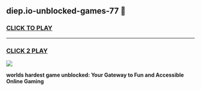 
## diep.io-unblocked-games-77 👋
<h3>
<a href="https://premium.freeplayer.one?title=diep.io-unblocked-games-77&ref=14F">CLICK TO PLAY</a></h3>
<hr>

<h3>
<a href="https://premium.freeplayer.one?title=diep.io-unblocked-games-77&ref=14F">CLICK 2 PLAY</a>
  
</h3>

<a href="https://premium.freeplayer.one?title=diep.io-unblocked-games-77&ref=12F/"><img src="https://clearcache.store/games.png"></a>


**worlds hardest game unblocked: Your Gateway to Fun and Accessible Online Gaming**
